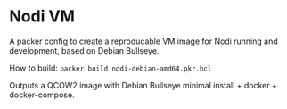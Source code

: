 # Nodi VM

A packer config to create a reproducable VM image for Nodi running and development, based on Debian Bullseye.

How to build:
`packer build nodi-debian-amd64.pkr.hcl`

Outputs a QCOW2 image with Debian Bullseye minimal install + docker + docker-compose.
